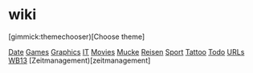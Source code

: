 # wiki

[gimmick:themechooser)[Choose theme]

[Date](date)
[Games](games)
[Graphics](graphics)
[IT](it)
[Movies](movies.md)
[Mucke](mucke.md)
[Reisen](reisen)
[Sport](sport)
[Tattoo](tattoo.md)
[Todo](todo)
[URLs](urls.md)
[WB13](wb13.md)
[Zeitmanagement)[zeitmanagement]

